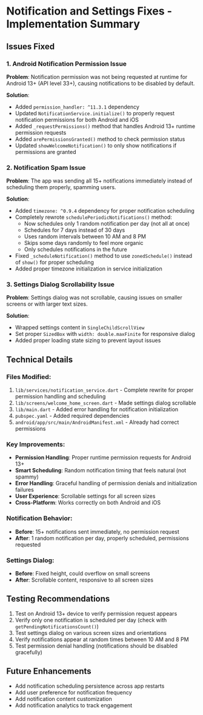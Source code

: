 # Notification and Settings Fixes - Implementation Summary

## Issues Fixed

### 1. Android Notification Permission Issue
**Problem**: Notification permission was not being requested at runtime for Android 13+ (API level 33+), causing notifications to be disabled by default.

**Solution**:
- Added `permission_handler: ^11.3.1` dependency
- Updated `NotificationService.initialize()` to properly request notification permissions for both Android and iOS
- Added `_requestPermissions()` method that handles Android 13+ runtime permission requests
- Added `arePermissionsGranted()` method to check permission status
- Updated `showWelcomeNotification()` to only show notifications if permissions are granted

### 2. Notification Spam Issue
**Problem**: The app was sending all 15+ notifications immediately instead of scheduling them properly, spamming users.

**Solution**:
- Added `timezone: ^0.9.4` dependency for proper notification scheduling
- Completely rewrote `schedulePeriodicNotifications()` method:
  - Now schedules only 1 random notification per day (not all at once)
  - Schedules for 7 days instead of 30 days
  - Uses random intervals between 10 AM and 8 PM
  - Skips some days randomly to feel more organic
  - Only schedules notifications in the future
- Fixed `_scheduleNotification()` method to use `zonedSchedule()` instead of `show()` for proper scheduling
- Added proper timezone initialization in service initialization

### 3. Settings Dialog Scrollability Issue
**Problem**: Settings dialog was not scrollable, causing issues on smaller screens or with larger text sizes.

**Solution**:
- Wrapped settings content in `SingleChildScrollView`
- Set proper `SizedBox` with `width: double.maxFinite` for responsive dialog
- Added proper loading state sizing to prevent layout issues

## Technical Details

### Files Modified:
1. `lib/services/notification_service.dart` - Complete rewrite for proper permission handling and scheduling
2. `lib/screens/welcome_home_screen.dart` - Made settings dialog scrollable
3. `lib/main.dart` - Added error handling for notification initialization
4. `pubspec.yaml` - Added required dependencies
5. `android/app/src/main/AndroidManifest.xml` - Already had correct permissions

### Key Improvements:
- **Permission Handling**: Proper runtime permission requests for Android 13+
- **Smart Scheduling**: Random notification timing that feels natural (not spammy)
- **Error Handling**: Graceful handling of permission denials and initialization failures
- **User Experience**: Scrollable settings for all screen sizes
- **Cross-Platform**: Works correctly on both Android and iOS

### Notification Behavior:
- **Before**: 15+ notifications sent immediately, no permission request
- **After**: 1 random notification per day, properly scheduled, permissions requested

### Settings Dialog:
- **Before**: Fixed height, could overflow on small screens
- **After**: Scrollable content, responsive to all screen sizes

## Testing Recommendations

1. Test on Android 13+ device to verify permission request appears
2. Verify only one notification is scheduled per day (check with `getPendingNotificationsCount()`)
3. Test settings dialog on various screen sizes and orientations
4. Verify notifications appear at random times between 10 AM and 8 PM
5. Test permission denial handling (notifications should be disabled gracefully)

## Future Enhancements

- Add notification scheduling persistence across app restarts
- Add user preference for notification frequency
- Add notification content customization
- Add notification analytics to track engagement
